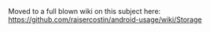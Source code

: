 Moved to a full blown wiki on this subject here: https://github.com/raisercostin/android-usage/wiki/Storage
